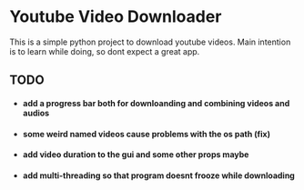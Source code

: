 
# Youtube Video Downloader

This is a simple python project to download youtube videos. Main intention is to learn while doing, so dont expect a great app.


## TODO

- #### add a progress bar both for downloanding and combining videos and audios

- #### some weird named videos cause problems with the os path (fix)

- #### add video duration to the gui and some other props maybe

- #### add multi-threading so that program doesnt frooze while downloading